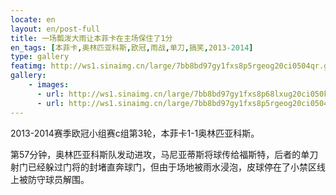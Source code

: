 ```yaml
---
locate: en
layout: en/post-full
title: 一场瓢泼大雨让本菲卡在主场保住了1分
en_tags: [本菲卡,奥林匹亚科斯,欧冠,雨战,单刀,搞笑,2013-2014]
type: gallery
featimg: http://ws1.sinaimg.cn/large/7bb8bd97gy1fxs8p5rgeog20ci0504qr.gif
gallery:
    - images:
      - url: http://ws1.sinaimg.cn/large/7bb8bd97gy1fxs8p68lxug20ci050kjn.gif
      - url: http://ws1.sinaimg.cn/large/7bb8bd97gy1fxs8p5rgeog20ci0504qr.gif
---
```


2013-2014赛季欧冠小组赛c组第3轮，本菲卡1-1奥林匹亚科斯。

第57分钟，奥林匹亚科斯队发动进攻，马尼亚蒂斯将球传给福斯特，后者的单刀射门已经躲过门将的封堵直奔球门，但由于场地被雨水浸泡，皮球停在了小禁区线上被防守球员解围。